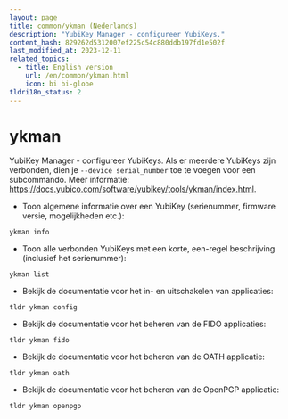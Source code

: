 ```yaml
---
layout: page
title: common/ykman (Nederlands)
description: "YubiKey Manager - configureer YubiKeys."
content_hash: 829262d5312007ef225c54c880ddb197fd1e502f
last_modified_at: 2023-12-11
related_topics:
  - title: English version
    url: /en/common/ykman.html
    icon: bi bi-globe
tldri18n_status: 2
---
```

# ykman

YubiKey Manager - configureer YubiKeys.
Als er meerdere YubiKeys zijn verbonden, dien je `--device serial_number` toe te voegen voor een subcommando.
Meer informatie: <https://docs.yubico.com/software/yubikey/tools/ykman/index.html>.

- Toon algemene informatie over een  YubiKey (serienummer, firmware versie, mogelijkheden etc.):

`ykman info`

- Toon alle verbonden YubiKeys met een korte, een-regel beschrijving (inclusief het serienummer):

`ykman list`

- Bekijk de documentatie voor het in- en uitschakelen van applicaties:

`tldr ykman config`

- Bekijk de documentatie voor het beheren van de FIDO applicaties:

`tldr ykman fido`

- Bekijk de documentatie voor het beheren van de OATH applicatie:

`tldr ykman oath`

- Bekijk de documentatie voor het beheren van de OpenPGP applicatie:

`tldr ykman openpgp`
